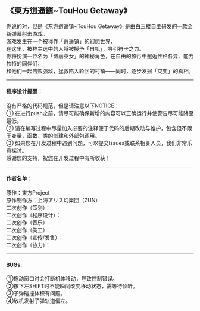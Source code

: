 ## 《東方逍遥鎭~TouHou Getaway》  
你说的对，但是《东方逍遥镇~TouHou Getaway》是由白玉楼自主研发的一款全新弹幕射击游戏。  
游戏发生在一个被称作「逍遥镇」的幻想世界，   
在这里，被神主选中的人将被授予「自机」，导引符卡之力。    
你将扮演一位名为「博丽巫女」的神秘角色，在自由的旅行中邂逅性格各异、能力独特的同伴们，  
和他们一起击败强敌，拯救陷入轮回的村镇——同时，逐步发掘「灾变」的真相。    
****
#### 程序设计提醒：
没有严格的代码规范，但是请注意以下NOTICE：  
① 在进行push之前，请尽可能确保新增的内容可以正确运行并使警告尽可能降至最低。   
② 请在编写过程中尽量加入必要的注释便于代码的后期改动与维护，包含但不限于变量，函数，类的创建和外部包调用。  
③ 如果您在开发过程中遇到问题，可以提交Issues或联系相关人员，我们非常乐意探讨。  
感谢您的支持，祝您在开发过程中有所收获！   
****
#### 作者名单：    
原作：東方Project    
原作制作方：上海アリス幻楽団（ZUN）     
二次创作（策划）：    
二次创作（程序设计）：    
二次创作（音乐）：    
二次创作（美工）：    
二次创作（宣传/发售）：    
二次创作（协力）：    
****
#### BUGs:    
①拖动窗口时会打断机体移动，导致控制错误。    
②按下左SHIFT时不能瞬间改变移动状态，需等待侦听。    
③子弹碰撞体积有问题。    
④敌机发射子弹轨道偏左。
